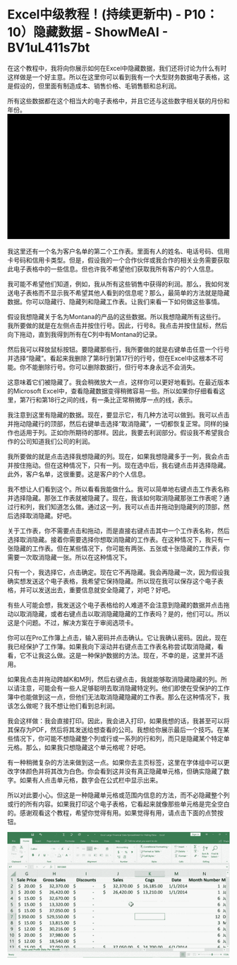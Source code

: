 # Excel中级教程！(持续更新中) - P10：10）隐藏数据 - ShowMeAI - BV1uL411s7bt

在这个教程中，我将向你展示如何在Excel中隐藏数据，我们还将讨论为什么有时这样做是一个好主意。所以在这里你可以看到我有一个大型财务数据电子表格，这是假设的，但里面有制造成本、销售价格、毛销售额和总利润。

所有这些数据都在这个相当大的电子表格中，并且它还与这些数字相关联的月份和年份。![](img/aa0d1b3e7cf808922fb33f2150bf5906_1.png)

我这里还有一个名为客户名单的第二个工作表。里面有人的姓名、电话号码、信用卡号码和信用卡类型。但是，假设我的一个合作伙伴或我合作的相关业务需要获取此电子表格中的一些信息。但也许我不希望他们获取我所有客户的个人信息。

我可能不希望他们知道，例如，我从所有这些销售中获得的利润。那么，我如何发送电子表格而不显示我不希望其他人看到的信息呢？那么，最简单的方法就是隐藏数据。你可以隐藏行、隐藏列和隐藏工作表。让我们来看一下如何做这些事情。

假设我想隐藏关于名为Montana的产品的这些数据。所以我想隐藏所有这些行。我所要做的就是在左侧点击并按住行号。因此，行号8。我点击并按住鼠标，然后向下拖动，直到我得到所有在C列中有Montana的记录。

然后我可以释放鼠标按钮。要隐藏那些行，我所要做的就是右键单击任意一个行号并选择“隐藏”。看起来我删除了第8行到第17行的行号，但在Excel中这根本不可能。你不能删除行号。你可以删除数据行，但行号本身永远不会消失。

这意味着它们被隐藏了。我会稍微放大一点，这样你可以更好地看到。在最近版本的Microsoft Excel中，查看隐藏数据变得稍微容易一些。所以如果你仔细看看这里，第7行和第18行之间的线，有一条比正常稍微厚一点的线，表示。

我注意到这里有隐藏的数据。现在，要显示它，有几种方法可以做到。我可以点击并拖动隐藏行的顶部，然后右键单击选择“取消隐藏”，一切都恢复正常。同样的操作也适用于列。正如你所期待的那样。因此，我要去利润部分。假设我不希望我合作的公司知道我们公司的利润。

我所要做的就是点击选择我想隐藏的列。现在，如果我想隐藏多于一列，我会点击并按住拖动。但在这种情况下，只有一列。现在选中后，我右键点击并选择隐藏。此外，客户名单，这很重要。这是客户的个人信息。

我不想让人们看到这个。所以看看我能做什么。我可以简单地右键点击工作表名称并选择隐藏。那张工作表就被隐藏了。现在，我该如何取消隐藏那张工作表呢？通过行和列，我们知道怎么做。通过这一列，我可以点击并拖动到隐藏列的顶部，然后选择取消隐藏。好吧。

关于工作表，你不需要点击和拖动，而是直接右键点击其中一个工作表名称，然后选择取消隐藏。接着你需要选择你想取消隐藏的工作表。在这种情况下，我只有一张隐藏的工作表。但在某些情况下，你可能有两张、五张或十张隐藏的工作表，你需要一次取消隐藏一张。所以在这种情况下。

只有一个，我选择它，点击确定。现在它不再隐藏。我会再隐藏一次，因为假设我确实想发送这个电子表格，我希望它保持隐藏。所以现在我可以保存这个电子表格，并可以发送出去，重要信息就安全隐藏了，对吧？好吧。

有些人可能会想，我发送这个电子表格给的人难道不会注意到隐藏的数据并点击拖动以取消隐藏，或者右键点击以取消隐藏隐藏的工作表吗？是的，他们可以。所以这是个问题。不过，解决方案在于审阅选项卡。

你可以在Pro工作簿上点击，输入密码并点击确认。它让我确认密码。因此，现在我已经保护了工作簿。如果我向下滚动并右键点击工作表名称尝试取消隐藏，看看，它不让我这么做。这是一种保护数据的方法。现在，不幸的是，这里并不适用。

如果我点击并拖动跨越K和M列，然后右键点击，我就能够取消隐藏隐藏的列。所以请注意，可能会有一些人足够聪明去取消隐藏特定列。他们即使在受保护的工作簿中也能做到这一点，但他们无法取消隐藏隐藏的工作表。那么在这种情况下，我该怎么做呢？我不想让他们看到总利润。

我会这样做：我会直接打印。因此，我会进入打印，如果我想的话，我甚至可以将其保存为PDF，然后将其发送给想查看的公司。我想给你展示最后一个技巧。在某些情况下，你可能不想隐藏整个列或行或一系列的行和列，而只是隐藏某个特定单元格。那么，如果我只想隐藏这个单元格呢？好吧。

有一种稍微复杂的方法来做到这一点。如果你去主页标签，这里在字体组中可以更改字体颜色并将其改为白色。你会看到这并没有真正隐藏单元格，但确实隐藏了数字。如果有人点击单元格，数字会在公式栏中显示出来。

所以对此要小心。但这是一种隐藏单元格或范围内信息的方法，而不必隐藏整个列或行的所有内容。如果我打印这个电子表格，它看起来就像那些单元格是完全空白的。感谢观看这个教程，希望你觉得有用。如果觉得有用，请点击下面的点赞按钮。

![](img/aa0d1b3e7cf808922fb33f2150bf5906_3.png)
